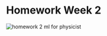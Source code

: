 # Homework Week 2

![homework 2 ml for physicist](https://user-images.githubusercontent.com/51282928/81717881-4f597980-94a5-11ea-9df6-0c25eb2a3991.png)
